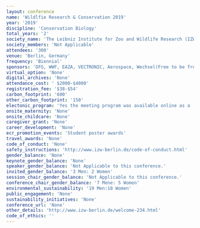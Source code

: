 ```yaml
---
layout: conference 
name: 'Wildlfie Research & Conservation 2019'
year: '2019'
discipline: 'Conservation Biology'
total_years: '2'
society_name: 'The Leibniz Institute for Zoo and Wildlife Research (IZW) '
society_members: 'Not Applicable'
attendees: '300'
venue: 'Berlin, Germany'
frequency: 'Biennial'
sponsors: 'DFG, WWF, EAZA, VECTRONIC, Aerospace, Wechsel(Free to be free), BMC'
virtual_option: 'None'
digital_archives: 'None'
attendance_cost: ' $2000-$4000'
registration_fee: '$38-$54'
carbon_footprint: '600'
other_carbon_footprint: '150'
electonic_program: 'Yes the meeting program was available online as a .pdf file on the conference website.'
onsite_maternity: 'None'
onsite_childcare: 'None'
caregiver_grant: 'None'
career_development: 'None'
ecr_promotion_events: 'Student poster awards'
travel_awards: 'None'
code_of_conduct: 'None'
safety_instructions: 'http://www.izw-berlin.de/code-of-conduct.html'
gender_balance: 'None'
keynote_gender_balance: 'None'
speaker_gender_balance: 'Not Applicable to this conference.'
invited_gender_balance: '3 Men: 2 Women'
session_chair_gender_balance: 'Not Applicable to this conference.'
conference_chair_gender_balance: '7 Mene: 5 Women'
environmental_sustainability: '19 Men:18 Women'
public_engagement: 'None'
sustainability_initiatives: 'None'
conference_url: 'None'
other_details: 'http://www.izw-berlin.de/welcome-234.html'
code_of_ethics: ''
---
```

